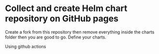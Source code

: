 # Collect and create Helm chart repository on GitHub pages

Create a fork from this repository then remove everything inside the charts folder then you are good to go. Define your charts.

Using github actions
